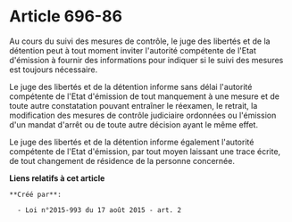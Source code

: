 # Article 696-86

Au cours du suivi des mesures de contrôle, le juge des libertés et de la détention peut à tout moment inviter l'autorité
compétente de l'Etat d'émission à fournir des informations pour indiquer si le suivi des mesures est toujours nécessaire. 

Le juge des libertés et de la détention informe sans délai l'autorité compétente de l'Etat d'émission de tout manquement à
une mesure et de toute autre constatation pouvant entraîner le réexamen, le retrait, la modification des mesures de contrôle
judiciaire ordonnées ou l'émission d'un mandat d'arrêt ou de toute autre décision ayant le même effet. 

Le juge des libertés et de la détention informe également l'autorité compétente de l'Etat d'émission, par tout moyen laissant
une trace écrite, de tout changement de résidence de la personne concernée.

**Liens relatifs à cet article**

	**Créé par**:

	  - Loi n°2015-993 du 17 août 2015 - art. 2
